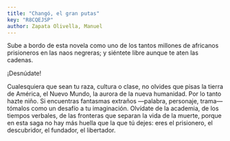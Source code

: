 ```yaml
---
title: "Changó, el gran putas"
key: "R8CQEJSP"
author: Zapata Olivella, Manuel
---
```

<div data-schema-version="8"><p>Sube a bordo de esta novela como uno de los tantos millones de africanos prisioneros en las naos negreras; y siéntete libre aunque te aten las cadenas.</p> <p>¡Desnúdate!</p> <p>Cualesquiera que sean tu raza, cultura o clase, no olvides que pisas la tierra de América, el Nuevo Mundo, la aurora de la nueva humanidad. Por lo tanto hazte niño. Si encuentras fantasmas extraños —palabra, personaje, trama— tómalos como un desafío a tu imaginación. Olvídate de la academia, de los tiempos verbales, de las fronteras que separan la vida de la muerte, porque en esta saga no hay más huella que la que tú dejes: eres el prisionero, el descubridor, el fundador, el libertador.</p> </div>